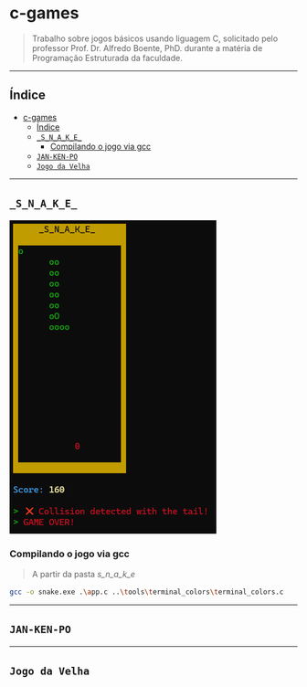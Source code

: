 # c-games

>Trabalho sobre jogos básicos usando liguagem C, solicitado pelo professor Prof. Dr. Alfredo Boente, PhD. durante a matéria de Programação Estruturada da faculdade.

---

## Índice

- [c-games](#c-games)
  - [Índice](#índice)
  - [`_S_N_A_K_E_`](#_s_n_a_k_e_)
    - [Compilando o jogo via gcc](#compilando-o-jogo-via-gcc)
  - [`JAN-KEN-PO`](#jan-ken-po)
  - [`Jogo da Velha`](#jogo-da-velha)

---

## `_S_N_A_K_E_`

![snake game](./assets/_s_n_a_k_e_.png)

### Compilando o jogo via gcc

> A partir da pasta _s_n_a_k_e_

```bash
gcc -o snake.exe .\app.c ..\tools\terminal_colors\terminal_colors.c
```

---

## `JAN-KEN-PO`

---

## `Jogo da Velha`
